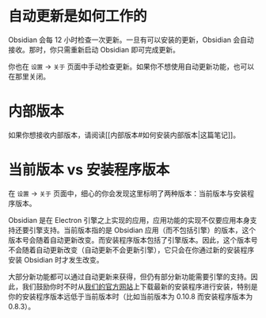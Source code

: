 # 自动更新是如何工作的

Obsidian 会每 12 小时检查一次更新。一旦有可以安装的更新，Obsidian 会自动接收。那时，你只需重新启动 Obsidian 即可完成更新。

你也在 `设置` → `关于` 页面中手动检查更新。如果你不想使用自动更新功能，也可以在那里关闭。

# 内部版本

如果你想接收内部版本，请阅读[[内部版本#如何安装内部版本|这篇笔记]]。

# 当前版本 vs 安装程序版本

在 `设置` → `关于` 页面中，细心的你会发现这里标明了两种版本：当前版本与安装程序版本。

Obsidian 是在 Electron 引擎之上实现的应用，应用功能的实现不仅要应用本身支持还要引擎支持。当前版本指的是 Obsidian 应用（而不包括引擎）的版本，这个版本号会随着自动更新改变。而安装程序版本包括了引擎版本。因此，这个版本号不会随着自动更新改变（自动更新不会更新引擎），它只会在你通过新的安装程序安装 Obsidian 时才发生改变。

大部分新功能都可以通过自动更新来获得，但仍有部分新功能需要引擎的支持。因此，我们鼓励你时不时从[我们的官方网站](https://obsidian.md)上下载最新的安装程序进行安装，特别是你的安装程序版本远低于当前版本时（比如当前版本为 0.10.8 而安装程序版本为 0.8.3）。
